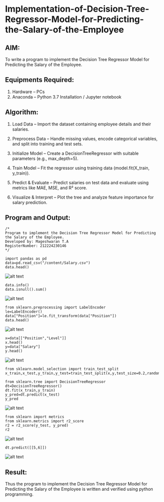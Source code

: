 # Implementation-of-Decision-Tree-Regressor-Model-for-Predicting-the-Salary-of-the-Employee

## AIM:
To write a program to implement the Decision Tree Regressor Model for Predicting the Salary of the Employee.

## Equipments Required:
1. Hardware – PCs
2. Anaconda – Python 3.7 Installation / Jupyter notebook

## Algorithm:
1. Load Data – Import the dataset containing employee details and their salaries.

2. Preprocess Data – Handle missing values, encode categorical variables, and split into training and test sets.

3. Initialize Model – Create a DecisionTreeRegressor with suitable parameters (e.g., max_depth=5).

4. Train Model – Fit the regressor using training data (model.fit(X_train, y_train)).

5. Predict & Evaluate – Predict salaries on test data and evaluate using metrics like MAE, MSE, and R² score.

6. Visualize & Interpret – Plot the tree and analyze feature importance for salary prediction. 
 
## Program and Output:
```
/*
Program to implement the Decision Tree Regressor Model for Predicting the Salary of the Employee.
Developed by: Mageshwaran T.A
RegisterNumber: 212224230146
*/
```
```
import pandas as pd
data=pd.read_csv("/content/Salary.csv")
data.head()
```
![alt text](<Screenshot 2025-04-24 092514.png>)
```
data.info()
data.isnull().sum()
```
![alt text](<Screenshot 2025-04-24 092524.png>)
```
from sklearn.preprocessing import LabelEncoder
le=LabelEncoder()
data["Position"]=le.fit_transform(data["Position"])
data.head()
```
![alt text](<Screenshot 2025-04-24 092532.png>)
```
x=data[["Position","Level"]]
x.head()
y=data["Salary"]
y.head()
```
![alt text](<Screenshot 2025-04-24 092538.png>)
```
from sklearn.model_selection import train_test_split
x_train,x_test,y_train,y_test=train_test_split(x,y,test_size=0.2,random_state=2)

from sklearn.tree import DecisionTreeRegressor
dt=DecisionTreeRegressor()
dt.fit(x_train,y_train)
y_pred=dt.predict(x_test)
y_pred
```
![alt text](<Screenshot 2025-04-24 092544.png>)
```
from sklearn import metrics
from sklearn.metrics import r2_score
r2 = r2_score(y_test, y_pred)
r2
```
![alt text](<Screenshot 2025-04-24 092549.png>)
```
dt.predict([[5,6]])
```
![alt text](<Screenshot 2025-04-24 092558.png>)
## Result:
Thus the program to implement the Decision Tree Regressor Model for Predicting the Salary of the Employee is written and verified using python programming.
